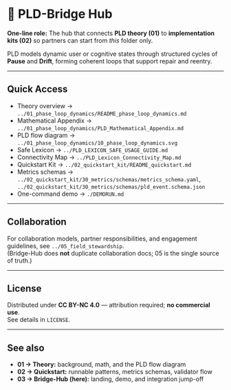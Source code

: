 <!--
Revision notes (2025-08-09)
- Add Quick Access and See also to make this folder self-sufficient for partners.
- Keep collaboration docs centralized in 05_field_stewardship.
-->

# 🧠 PLD-Bridge Hub

**One-line role:** The hub that connects **PLD theory (01)** to **implementation kits (02)** so partners can start from *this* folder only.

PLD models dynamic user or cognitive states through structured cycles of **Pause** and **Drift**, forming coherent loops that support repair and reentry.

---

## Quick Access
- Theory overview → `../01_phase_loop_dynamics/README_phase_loop_dynamics.md`
- Mathematical Appendix → `../01_phase_loop_dynamics/PLD_Mathematical_Appendix.md`
- PLD flow diagram → `../01_phase_loop_dynamics/10_phase_loop_dynamics.svg`
- Safe Lexicon → `../PLD_LEXICON_SAFE_USAGE_GUIDE.md`
- Connectivity Map → `../PLD_Lexicon_Connectivity_Map.md`
- Quickstart Kit → `../02_quickstart_kit/README_quickstart.md`
- Metrics schemas → `../02_quickstart_kit/30_metrics/schemas/metrics_schema.yaml`, `../02_quickstart_kit/30_metrics/schemas/pld_event.schema.json`
- One-command demo → `./DEMORUN.md`

---

## Collaboration
For collaboration models, partner responsibilities, and engagement guidelines, see `../05_field_stewardship`.  
(Bridge-Hub does **not** duplicate collaboration docs; 05 is the single source of truth.)

---

## License
Distributed under **CC BY-NC 4.0** — attribution required; **no commercial use**.  
See details in `LICENSE`.

---

## See also
- **01 → Theory:** background, math, and the PLD flow diagram  
- **02 → Quickstart:** runnable patterns, metrics schemas, validator flow  
- **03 → Bridge-Hub (here):** landing, demo, and integration jump-off
